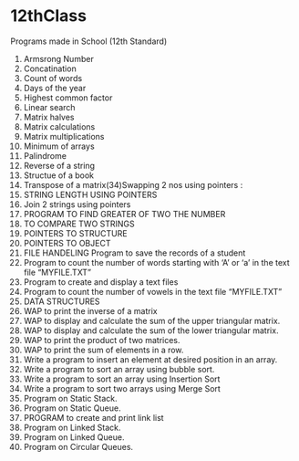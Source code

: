# 12thClass

Programs made in School (12th Standard)

1. Armsrong Number 
2. Concatination
3. Count of words
4. Days of the year
5. Highest common factor 
6. Linear search
7. Matrix halves
8. Matrix calculations 
9. Matrix multiplications 
10. Minimum of arrays 
11. Palindrome 
12. Reverse of a string 
13. Structue of a book 
14. Transpose of a matrix(34)Swapping 2 nos using pointers :
15. STRING LENGTH USING POINTERS
16. Join 2 strings using pointers
17. PROGRAM TO FIND GREATER OF TWO THE NUMBER
18. TO COMPARE TWO STRINGS
19. POINTERS TO STRUCTURE
20. POINTERS TO OBJECT
21. FILE HANDELING Program to save the records of a student
22. Program to count the number of words starting with ‘A’ or ‘a’ in the text file “MYFILE.TXT”
23. Program to create and display a text files
24. Program to count the number of vowels in the text file “MYFILE.TXT”
25. DATA STRUCTURES
26. WAP to print the inverse of a matrix
27. WAP to display and calculate the sum of the upper triangular matrix.
28. WAP to display and calculate the sum of the lower triangular matrix.
29. WAP to print the product of two matrices.
30. WAP to print the sum of elements in a row.
31. Write a program to insert an element at desired position in an array.
32. Write a program to sort an array using bubble sort.
33. Write a program to sort an array using Insertion Sort
34. Write a program to sort two arrays using Merge Sort
35. Program on Static Stack.
36. Program on Static Queue.
37. PROGRAM to create and print link list 
38. Program on Linked Stack.
39. Program on Linked Queue.
40. Program on Circular Queues.



